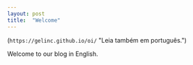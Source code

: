 ```yaml
---
layout: post
title:  "Welcome"
---
```

(`https://gelinc.github.io/oi/` "Leia também em português.")

Welcome to our blog in English.

